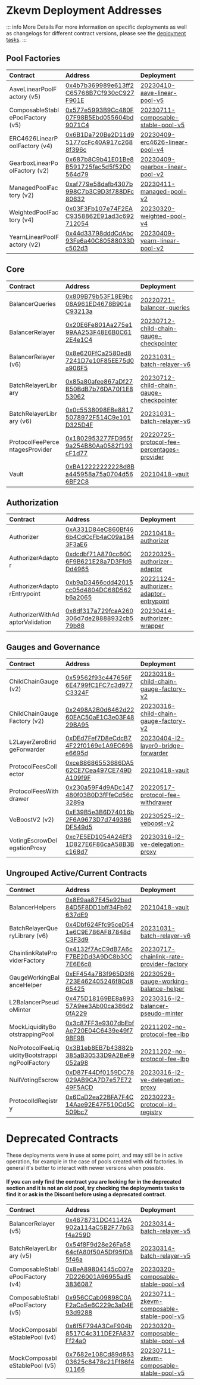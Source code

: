 

# Zkevm Deployment Addresses

::: info More Details
For more information on specific deployments as well as changelogs for different contract versions, please see the [deployment tasks](https://github.com/balancer/balancer-deployments/tree/master/tasks).
:::

## Pool Factories

| Contract                         | Address                                                                                                                              | Deployment                                                                                                                                  |
|:---------------------------------|:-------------------------------------------------------------------------------------------------------------------------------------|:--------------------------------------------------------------------------------------------------------------------------------------------|
| AaveLinearPoolFactory (v5)       | [0x4b7b369989e613ff2C65768B7Cf930cC927F901E](https://zkevm.polygonscan.com//address/0x4b7b369989e613ff2C65768B7Cf930cC927F901E#code) | [20230410-aave-linear-pool-v5](https://github.com/balancer/balancer-deployments/blob/master/tasks/20230410-aave-linear-pool-v5)             |
| ComposableStablePoolFactory (v5) | [0x577e5993B9Cc480F07F98B5Ebd055604bd9071C4](https://zkevm.polygonscan.com//address/0x577e5993B9Cc480F07F98B5Ebd055604bd9071C4#code) | [20230711-composable-stable-pool-v5](https://github.com/balancer/balancer-deployments/blob/master/tasks/20230711-composable-stable-pool-v5) |
| ERC4626LinearPoolFactory (v4)    | [0x6B1Da720Be2D11d95177ccFc40A917c2688f396c](https://zkevm.polygonscan.com//address/0x6B1Da720Be2D11d95177ccFc40A917c2688f396c#code) | [20230409-erc4626-linear-pool-v4](https://github.com/balancer/balancer-deployments/blob/master/tasks/20230409-erc4626-linear-pool-v4)       |
| GearboxLinearPoolFactory (v2)    | [0x687b8C9b41E01Be8B591725fac5d5f52D0564d79](https://zkevm.polygonscan.com//address/0x687b8C9b41E01Be8B591725fac5d5f52D0564d79#code) | [20230409-gearbox-linear-pool-v2](https://github.com/balancer/balancer-deployments/blob/master/tasks/20230409-gearbox-linear-pool-v2)       |
| ManagedPoolFactory (v2)          | [0xaf779e58dafb4307b998C7b3C9D3f788DFc80632](https://zkevm.polygonscan.com//address/0xaf779e58dafb4307b998C7b3C9D3f788DFc80632#code) | [20230411-managed-pool-v2](https://github.com/balancer/balancer-deployments/blob/master/tasks/20230411-managed-pool-v2)                     |
| WeightedPoolFactory (v4)         | [0x03F3Fb107e74F2EAC9358862E91ad3c692712054](https://zkevm.polygonscan.com//address/0x03F3Fb107e74F2EAC9358862E91ad3c692712054#code) | [20230320-weighted-pool-v4](https://github.com/balancer/balancer-deployments/blob/master/tasks/20230320-weighted-pool-v4)                   |
| YearnLinearPoolFactory (v2)      | [0x44d33798dddCdAbc93Fe6a40C80588033Dc502d3](https://zkevm.polygonscan.com//address/0x44d33798dddCdAbc93Fe6a40C80588033Dc502d3#code) | [20230409-yearn-linear-pool-v2](https://github.com/balancer/balancer-deployments/blob/master/tasks/20230409-yearn-linear-pool-v2)           |

## Core

| Contract                       | Address                                                                                                                              | Deployment                                                                                                                                                  |
|:-------------------------------|:-------------------------------------------------------------------------------------------------------------------------------------|:------------------------------------------------------------------------------------------------------------------------------------------------------------|
| BalancerQueries                | [0x809B79b53F18E9bc08A961ED4678B901aC93213a](https://zkevm.polygonscan.com//address/0x809B79b53F18E9bc08A961ED4678B901aC93213a#code) | [20220721-balancer-queries](https://github.com/balancer/balancer-deployments/blob/master/tasks/20220721-balancer-queries)                                   |
| BalancerRelayer                | [0x20E6Fe801Aa275e199AA253F48E6B0C612E4e1C4](https://zkevm.polygonscan.com//address/0x20E6Fe801Aa275e199AA253F48E6B0C612E4e1C4#code) | [20230712-child-chain-gauge-checkpointer](https://github.com/balancer/balancer-deployments/blob/master/tasks/20230712-child-chain-gauge-checkpointer)       |
| BalancerRelayer (v6)           | [0x8e620FfCa2580ed87241D7e10F85EE75d0a906F5](https://zkevm.polygonscan.com//address/0x8e620FfCa2580ed87241D7e10F85EE75d0a906F5#code) | [20231031-batch-relayer-v6](https://github.com/balancer/balancer-deployments/blob/master/tasks/20231031-batch-relayer-v6)                                   |
| BatchRelayerLibrary            | [0x85a80afee867aDf27B50BdB7b76DA70f1E853062](https://zkevm.polygonscan.com//address/0x85a80afee867aDf27B50BdB7b76DA70f1E853062#code) | [20230712-child-chain-gauge-checkpointer](https://github.com/balancer/balancer-deployments/blob/master/tasks/20230712-child-chain-gauge-checkpointer)       |
| BatchRelayerLibrary (v6)       | [0x0c5538098EBe88175078972F514C9e101D325D4F](https://zkevm.polygonscan.com//address/0x0c5538098EBe88175078972F514C9e101D325D4F#code) | [20231031-batch-relayer-v6](https://github.com/balancer/balancer-deployments/blob/master/tasks/20231031-batch-relayer-v6)                                   |
| ProtocolFeePercentagesProvider | [0x1802953277FD955f9a254B80Aa0582f193cF1d77](https://zkevm.polygonscan.com//address/0x1802953277FD955f9a254B80Aa0582f193cF1d77#code) | [20220725-protocol-fee-percentages-provider](https://github.com/balancer/balancer-deployments/blob/master/tasks/20220725-protocol-fee-percentages-provider) |
| Vault                          | [0xBA12222222228d8Ba445958a75a0704d566BF2C8](https://zkevm.polygonscan.com//address/0xBA12222222228d8Ba445958a75a0704d566BF2C8#code) | [20210418-vault](https://github.com/balancer/balancer-deployments/blob/master/tasks/20210418-vault)                                                         |

## Authorization

| Contract                        | Address                                                                                                                              | Deployment                                                                                                                                          |
|:--------------------------------|:-------------------------------------------------------------------------------------------------------------------------------------|:----------------------------------------------------------------------------------------------------------------------------------------------------|
| Authorizer                      | [0xA331D84eC860Bf466b4CdCcFb4aC09a1B43F3aE6](https://zkevm.polygonscan.com//address/0xA331D84eC860Bf466b4CdCcFb4aC09a1B43F3aE6#code) | [20210418-authorizer](https://github.com/balancer/balancer-deployments/blob/master/tasks/20210418-authorizer)                                       |
| AuthorizerAdaptor               | [0xdcdbf71A870cc60C6F9B621E28a7D3Ffd6Dd4965](https://zkevm.polygonscan.com//address/0xdcdbf71A870cc60C6F9B621E28a7D3Ffd6Dd4965#code) | [20220325-authorizer-adaptor](https://github.com/balancer/balancer-deployments/blob/master/tasks/20220325-authorizer-adaptor)                       |
| AuthorizerAdaptorEntrypoint     | [0xb9aD3466cdd42015cc05d4804DC68D562b6a2065](https://zkevm.polygonscan.com//address/0xb9aD3466cdd42015cc05d4804DC68D562b6a2065#code) | [20221124-authorizer-adaptor-entrypoint](https://github.com/balancer/balancer-deployments/blob/master/tasks/20221124-authorizer-adaptor-entrypoint) |
| AuthorizerWithAdaptorValidation | [0x8df317a729fcaA260306d7de28888932cb579b88](https://zkevm.polygonscan.com//address/0x8df317a729fcaA260306d7de28888932cb579b88#code) | [20230414-authorizer-wrapper](https://github.com/balancer/balancer-deployments/blob/master/tasks/20230414-authorizer-wrapper)                       |

## Gauges and Governance

| Contract                    | Address                                                                                                                              | Deployment                                                                                                                                        |
|:----------------------------|:-------------------------------------------------------------------------------------------------------------------------------------|:--------------------------------------------------------------------------------------------------------------------------------------------------|
| ChildChainGauge (v2)        | [0x59562f93c447656F6E4799fC1FC7c3d977C3324F](https://zkevm.polygonscan.com//address/0x59562f93c447656F6E4799fC1FC7c3d977C3324F#code) | [20230316-child-chain-gauge-factory-v2](https://github.com/balancer/balancer-deployments/blob/master/tasks/20230316-child-chain-gauge-factory-v2) |
| ChildChainGaugeFactory (v2) | [0x2498A2B0d6462d2260EAC50aE1C3e03F4829BA95](https://zkevm.polygonscan.com//address/0x2498A2B0d6462d2260EAC50aE1C3e03F4829BA95#code) | [20230316-child-chain-gauge-factory-v2](https://github.com/balancer/balancer-deployments/blob/master/tasks/20230316-child-chain-gauge-factory-v2) |
| L2LayerZeroBridgeForwarder  | [0xDEd7Fef7D8eCdcB74F22f0169e1A9EC696e6695d](https://zkevm.polygonscan.com//address/0xDEd7Fef7D8eCdcB74F22f0169e1A9EC696e6695d#code) | [20230404-l2-layer0-bridge-forwarder](https://github.com/balancer/balancer-deployments/blob/master/tasks/20230404-l2-layer0-bridge-forwarder)     |
| ProtocolFeesCollector       | [0xce88686553686DA562CE7Cea497CE749DA109f9F](https://zkevm.polygonscan.com//address/0xce88686553686DA562CE7Cea497CE749DA109f9F#code) | [20210418-vault](https://github.com/balancer/balancer-deployments/blob/master/tasks/20210418-vault)                                               |
| ProtocolFeesWithdrawer      | [0x230a59F4d9ADc147480f03B0D3fFfeCd56c3289a](https://zkevm.polygonscan.com//address/0x230a59F4d9ADc147480f03B0D3fFfeCd56c3289a#code) | [20220517-protocol-fee-withdrawer](https://github.com/balancer/balancer-deployments/blob/master/tasks/20220517-protocol-fee-withdrawer)           |
| VeBoostV2 (v2)              | [0xE39B5e3B6D74016b2F6A9673D7d7493B6DF549d5](https://zkevm.polygonscan.com//address/0xE39B5e3B6D74016b2F6A9673D7d7493B6DF549d5#code) | [20230525-l2-veboost-v2](https://github.com/balancer/balancer-deployments/blob/master/tasks/20230525-l2-veboost-v2)                               |
| VotingEscrowDelegationProxy | [0xc7E5ED1054A24Ef31D827E6F86caA58B3Bc168d7](https://zkevm.polygonscan.com//address/0xc7E5ED1054A24Ef31D827E6F86caA58B3Bc168d7#code) | [20230316-l2-ve-delegation-proxy](https://github.com/balancer/balancer-deployments/blob/master/tasks/20230316-l2-ve-delegation-proxy)             |

## Ungrouped Active/Current Contracts
    
    
| Contract                                       | Address                                                                                                                              | Deployment                                                                                                                                              |
|:-----------------------------------------------|:-------------------------------------------------------------------------------------------------------------------------------------|:--------------------------------------------------------------------------------------------------------------------------------------------------------|
| BalancerHelpers                                | [0x8E9aa87E45e92bad84D5F8DD1bff34Fb92637dE9](https://zkevm.polygonscan.com//address/0x8E9aa87E45e92bad84D5F8DD1bff34Fb92637dE9#code) | [20210418-vault](https://github.com/balancer/balancer-deployments/blob/master/tasks/20210418-vault)                                                     |
| BatchRelayerQueryLibrary (v6)                  | [0x4Dbf624Ffc95ceD541e6C9E786AF87848dC3F3d9](https://zkevm.polygonscan.com//address/0x4Dbf624Ffc95ceD541e6C9E786AF87848dC3F3d9#code) | [20231031-batch-relayer-v6](https://github.com/balancer/balancer-deployments/blob/master/tasks/20231031-batch-relayer-v6)                               |
| ChainlinkRateProviderFactory                   | [0x4132f7AcC9dB7A6cF7BE2Dd3A9DC8b30C7E6E6c8](https://zkevm.polygonscan.com//address/0x4132f7AcC9dB7A6cF7BE2Dd3A9DC8b30C7E6E6c8#code) | [20230717-chainlink-rate-provider-factory](https://github.com/balancer/balancer-deployments/blob/master/tasks/20230717-chainlink-rate-provider-factory) |
| GaugeWorkingBalanceHelper                      | [0xEF454a7B3f965D3f6723E462405246f8Cd865425](https://zkevm.polygonscan.com//address/0xEF454a7B3f965D3f6723E462405246f8Cd865425#code) | [20230526-gauge-working-balance-helper](https://github.com/balancer/balancer-deployments/blob/master/tasks/20230526-gauge-working-balance-helper)       |
| L2BalancerPseudoMinter                         | [0x475D18169BE8a89357A9ee3Ab00ca386d20fA229](https://zkevm.polygonscan.com//address/0x475D18169BE8a89357A9ee3Ab00ca386d20fA229#code) | [20230316-l2-balancer-pseudo-minter](https://github.com/balancer/balancer-deployments/blob/master/tasks/20230316-l2-balancer-pseudo-minter)             |
| MockLiquidityBootstrappingPool                 | [0x3c87FF3e9307dbEbfAe720E04C6439e49f79BF9B](https://zkevm.polygonscan.com//address/0x3c87FF3e9307dbEbfAe720E04C6439e49f79BF9B#code) | [20211202-no-protocol-fee-lbp](https://github.com/balancer/balancer-deployments/blob/master/tasks/20211202-no-protocol-fee-lbp)                         |
| NoProtocolFeeLiquidityBootstrappingPoolFactory | [0x3B1eb8EB7b43882b385aB30533D9A2BeF9052a98](https://zkevm.polygonscan.com//address/0x3B1eb8EB7b43882b385aB30533D9A2BeF9052a98#code) | [20211202-no-protocol-fee-lbp](https://github.com/balancer/balancer-deployments/blob/master/tasks/20211202-no-protocol-fee-lbp)                         |
| NullVotingEscrow                               | [0xD87F44Df0159DC78029AB9CA7D7e57E7249F5ACD](https://zkevm.polygonscan.com//address/0xD87F44Df0159DC78029AB9CA7D7e57E7249F5ACD#code) | [20230316-l2-ve-delegation-proxy](https://github.com/balancer/balancer-deployments/blob/master/tasks/20230316-l2-ve-delegation-proxy)                   |
| ProtocolIdRegistry                             | [0x6CaD2ea22BFA7F4C14Aae92E47F510Cd5C509bc7](https://zkevm.polygonscan.com//address/0x6CaD2ea22BFA7F4C14Aae92E47F510Cd5C509bc7#code) | [20230223-protocol-id-registry](https://github.com/balancer/balancer-deployments/blob/master/tasks/20230223-protocol-id-registry)                       |
    
    
# Deprecated Contracts

These deployments were in use at some point, and may still be in active operation, for example in the case of pools created with old factories.  In general it's better to interact with newer versions when possible.

#### If you can only find the contract you are looking for in the deprecated section and it is not an old pool, try checking the deployments tasks to find it or ask in the Discord before using a deprecated contract.

    
| Contract                         | Address                                                                                                                              | Deployment                                                                                                                                              |
|:---------------------------------|:-------------------------------------------------------------------------------------------------------------------------------------|:--------------------------------------------------------------------------------------------------------------------------------------------------------|
| BalancerRelayer (v5)             | [0x4678731DC41142A902a114aC5B2F77b63f4a259D](https://zkevm.polygonscan.com//address/0x4678731DC41142A902a114aC5B2F77b63f4a259D#code) | [20230314-batch-relayer-v5](https://github.com/balancer/balancer-deployments/blob/master/tasks/20230314-batch-relayer-v5)                               |
| BatchRelayerLibrary (v5)         | [0x54f8F9d28e26Fa5864cfA80f50A5Df95fD85f46a](https://zkevm.polygonscan.com//address/0x54f8F9d28e26Fa5864cfA80f50A5Df95fD85f46a#code) | [20230314-batch-relayer-v5](https://github.com/balancer/balancer-deployments/blob/master/tasks/20230314-batch-relayer-v5)                               |
| ComposableStablePoolFactory (v4) | [0x8eA89804145c007e7D226001A96955ad53836087](https://zkevm.polygonscan.com//address/0x8eA89804145c007e7D226001A96955ad53836087#code) | [20230320-composable-stable-pool-v4](https://github.com/balancer/balancer-deployments/blob/master/tasks/20230320-composable-stable-pool-v4)             |
| ComposableStablePoolFactory (v5) | [0x956CCab09898C0AF2aCa5e6C229c3aD4E93d9288](https://zkevm.polygonscan.com//address/0x956CCab09898C0AF2aCa5e6C229c3aD4E93d9288#code) | [20230711-zkevm-composable-stable-pool-v5](https://github.com/balancer/balancer-deployments/blob/master/tasks/20230711-zkevm-composable-stable-pool-v5) |
| MockComposableStablePool (v4)    | [0x6f5F794A3CeF904b8517C4c311DE2FA837Ff24a0](https://zkevm.polygonscan.com//address/0x6f5F794A3CeF904b8517C4c311DE2FA837Ff24a0#code) | [20230320-composable-stable-pool-v4](https://github.com/balancer/balancer-deployments/blob/master/tasks/20230320-composable-stable-pool-v4)             |
| MockComposableStablePool (v5)    | [0x7682e108Cd89d86303625c8478c21Ff86f401166](https://zkevm.polygonscan.com//address/0x7682e108Cd89d86303625c8478c21Ff86f401166#code) | [20230711-zkevm-composable-stable-pool-v5](https://github.com/balancer/balancer-deployments/blob/master/tasks/20230711-zkevm-composable-stable-pool-v5) |
    
<style scoped>
table {
    display: table;
    width: 100%;
}
table th:first-of-type, td:first-of-type {
    width: 30%;
}
table th:nth-of-type(2) {
    width: 40%;
}
td {
    max-width: 0;
    overflow: hidden;
}
</style>

